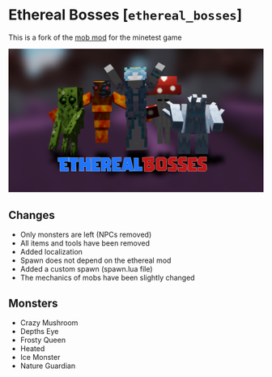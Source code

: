 # Ethereal Bosses [`ethereal_bosses`]

This is a fork of the [mob mod](https://codeberg.org/pixelzone/ethereal_bosses_reworked/) for the minetest game

![Preview](./screenshot.png)

## Changes

* Only monsters are left (NPCs removed)
* All items and tools have been removed
* Added localization
* Spawn does not depend on the ethereal mod
* Added a custom spawn (spawn.lua file)
* The mechanics of mobs have been slightly changed

## Monsters

* Crazy Mushroom
* Depths Eye
* Frosty Queen
* Heated
* Ice Monster
* Nature Guardian
